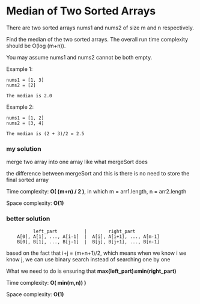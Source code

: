 # Median of Two Sorted Arrays
There are two sorted arrays nums1 and nums2 of size m and n respectively.

Find the median of the two sorted arrays. The overall run time complexity should be O(log (m+n)).

You may assume nums1 and nums2 cannot be both empty.

Example 1:
```
nums1 = [1, 3]
nums2 = [2]

The median is 2.0
```
Example 2:
```
nums1 = [1, 2]
nums2 = [3, 4]

The median is (2 + 3)/2 = 2.5
```
### my solution
merge two array into one array like what mergeSort does

the difference between mergeSort and this is there is no need to store the final sorted array

Time complexity: **O( (m+n) / 2 )**, in which m = arr1.length, n = arr2.length

Space complexity: **O(1)**

### better solution
```
          left_part          |        right_part
    A[0], A[1], ..., A[i-1]  |  A[i], A[i+1], ..., A[m-1]
    B[0], B[1], ..., B[j-1]  |  B[j], B[j+1], ..., B[n-1]
```

based on the fact that i+j = (m+n+1)/2, which means when we know i we know j, we can use binary search instead of searching one by one

What we need to do is ensuring that **max(left_part)≤min(right_part)**

Time complexity: **O( min(m,n)) )**

Space complexity: **O(1)**
